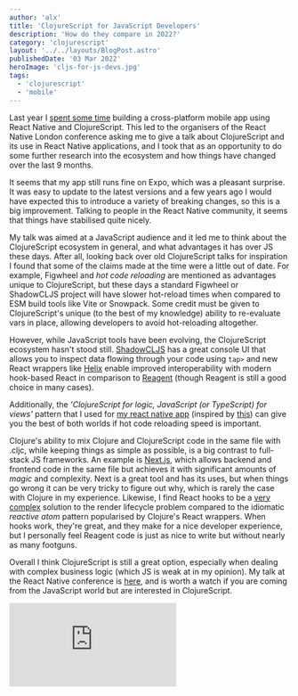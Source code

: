 ```yaml
---
author: 'alx'
title: 'ClojureScript for JavaScript Developers'
description: 'How do they compare in 2022?'
category: 'clojurescript'
layout: '../../layouts/BlogPost.astro'
publishedDate: '03 Mar 2022'
heroImage: 'cljs-for-js-devs.jpg'
tags:
  - 'clojurescript'
  - 'mobile'
---
```


Last year I [spent some
time](https://www.juxt.pro/blog/clojurescript-native-apps-2021) building
a cross-platform mobile app using React Native and ClojureScript. This
led to the organisers of the React Native London conference asking me to
give a talk about ClojureScript and its use in React Native
applications, and I took that as an opportunity to do some further
research into the ecosystem and how things have changed over the last 9
months.

It seems that my app still runs fine on Expo, which was a pleasant
surprise. It was easy to update to the latest versions and a few years
ago I would have expected this to introduce a variety of breaking
changes, so this is a big improvement. Talking to people in the React
Native community, it seems that things have stabilised quite nicely.

My talk was aimed at a JavaScript audience and it led me to think about
the ClojureScript ecosystem in general, and what advantages it has over
JS these days. After all, looking back over old ClojureScript talks for
inspiration I found that some of the claims made at the time were a
little out of date. For example, Figwheel and _hot code reloading_ are
mentioned as advantages unique to ClojureScript, but these days a
standard Figwheel or ShadowCLJS project will have slower hot-reload
times when compared to ESM build tools like Vite or Snowpack. Some
credit must be given to ClojureScript's unique (to the best of my
knowledge) ability to re-evaluate vars in place, allowing developers to
avoid hot-reloading altogether.

However, while JavaScript tools have been evolving, the ClojureScript
ecosystem hasn't stood still.
[ShadowCLJS](https://github.com/thheller/shadow-cljs) has a great
console UI that allows you to inspect data flowing through your code
using `tap>` and new React wrappers like
[Helix](https://github.com/lilactown/helix) enable improved
interoperability with modern hook-based React in comparison to
[Reagent](https://reagent-project.github.io/) (though Reagent is still a
good choice in many cases).

Additionally, the _'ClojureScript for logic, JavaScript (or TypeScript)
for views'_ pattern that I used for [my react native
app](https://www.juxt.pro/blog/clojurescript-native-apps-2021) (inspired
by
[this](https://vouch.io/developing-mobile-digital-key-applications-with-clojurescript/))
can give you the best of both worlds if hot code reloading speed is
important.

Clojure's ability to mix Clojure and ClojureScript code in the same file
with .cljc, while keeping things as simple as possible, is a big
contrast to full-stack JS frameworks. An example is
[Next.js](https://nextjs.org/), which allows backend and frontend code
in the same file but achieves it with significant amounts of _magic_ and
complexity. Next is a great tool and has its uses, but when things go
wrong it can be very tricky to figure out why, which is rarely the case
with Clojure in my experience. Likewise, I find React hooks to be a
[very
complex](https://labs.factorialhr.com/posts/hooks-considered-harmful)
solution to the render lifecycle problem compared to the idiomatic
_reactive atom_ pattern popularised by Clojure's React wrappers. When
hooks work, they're great, and they make for a nice developer
experience, but I personally feel Reagent code is just as nice to write
but without nearly as many footguns.

Overall I think ClojureScript is still a great option, especially when
dealing with complex business logic (which JS is weak at in my opinion).
My talk at the React Native conference is
[here](https://youtu.be/mNq5RUc0sF4?t=1972), and is worth a watch if you
are coming from the JavaScript world but are interested in
ClojureScript.

<iframe class="aspect-video w-full" src="https://www.youtube.com/embed/mNq5RUc0sF4?start=1972" title="YouTube video player" frameborder="0" allow="accelerometer; autoplay; clipboard-write; encrypted-media; gyroscope; picture-in-picture" allowfullscreen></iframe>
